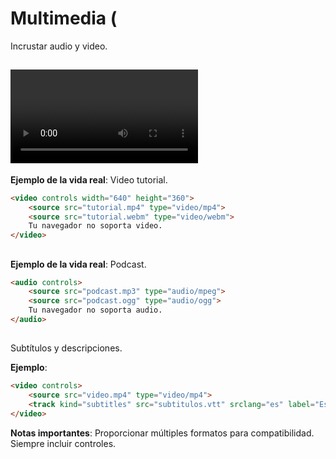 # Multimedia (<audio>, <video>, <source>, <track>)

Incrustar audio y video.

## <video>

**Ejemplo de la vida real**: Video tutorial.

```html
<video controls width="640" height="360">
    <source src="tutorial.mp4" type="video/mp4">
    <source src="tutorial.webm" type="video/webm">
    Tu navegador no soporta video.
</video>
```

## <audio>

**Ejemplo de la vida real**: Podcast.

```html
<audio controls>
    <source src="podcast.mp3" type="audio/mpeg">
    <source src="podcast.ogg" type="audio/ogg">
    Tu navegador no soporta audio.
</audio>
```

## <track>

Subtítulos y descripciones.

**Ejemplo**:

```html
<video controls>
    <source src="video.mp4" type="video/mp4">
    <track kind="subtitles" src="subtitulos.vtt" srclang="es" label="Español">
</video>
```

**Notas importantes**: Proporcionar múltiples formatos para compatibilidad. Siempre incluir controles.